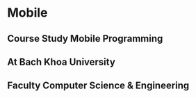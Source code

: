 # Mobile
## Course Study Mobile Programming
## At Bach Khoa University
## Faculty Computer Science & Engineering
